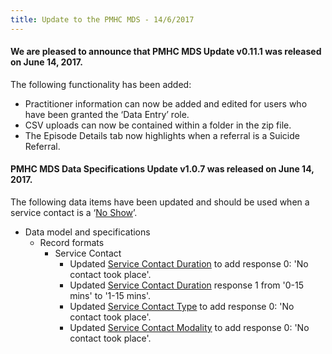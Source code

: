 ```yaml
---
title: Update to the PMHC MDS - 14/6/2017
---
```


<h4>We are pleased to announce that PMHC MDS Update v0.11.1 was released on June 14, 2017.</h4>
 
<p>The following functionality has been added:</p>
<ul>
  <li>Practitioner information can now be added and edited for users who have been granted the ‘Data Entry’ role.</li>
  <li>CSV uploads can now be contained within a folder in the zip file.</li>
  <li>The Episode Details tab now highlights when a referral is a Suicide Referral.</li>
</ul>
 
<h4>PMHC MDS Data Specifications Update v1.0.7 was released on June 14, 2017.</h4>
 
<p>The following data items have been updated and should be used when a service contact is a ‘<a href="https://docs.pmhc-mds.com/data-specification/data-model-and-specifications.html#service-contact-no-show">No Show</a>’.</p>
 
<ul>
  <li>Data model and specifications
  <ul>
    <li>Record formats
    <ul>
      <li>Service Contact
      <ul>
        <li>Updated <a href="https://docs.pmhc-mds.com/data-specification/data-model-and-specifications.html#service-contact-duration">Service Contact Duration</a> to add response 0: 'No contact took place'.</li>
        <li>Updated <a href="https://docs.pmhc-mds.com/data-specification/data-model-and-specifications.html#service-contact-duration">Service Contact Duration</a> response 1 from '0-15 mins' to '1-15 mins'.</li>
        <li>Updated <a href="https://docs.pmhc-mds.com/data-specification/data-model-and-specifications.html#service-contact-type">Service Contact Type</a> to add response 0: 'No contact took place'.</li>
        <li>Updated <a href="https://docs.pmhc-mds.com/data-specification/data-model-and-specifications.html#service-contact-modality">Service Contact Modality</a> to add response 0: 'No contact took place'.</li>
      </ul>
      </li>
    </ul>
    </li>
  </ul>
  </li>
</ul>
